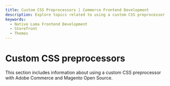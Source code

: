 ```yaml
---
title: Custom CSS Preprocessors | Commerce Frontend Development
description: Explore topics related to using a custom CSS preprocessor with Adobe Commerce and Magento Open Source themes.
keywords:
  - Native Luma Frontend Development
  - Storefront
  - Themes
---
```


# Custom CSS preprocessors

This section includes information about using a custom CSS preprocessor with Adobe Commerce and Magento Open Source.
